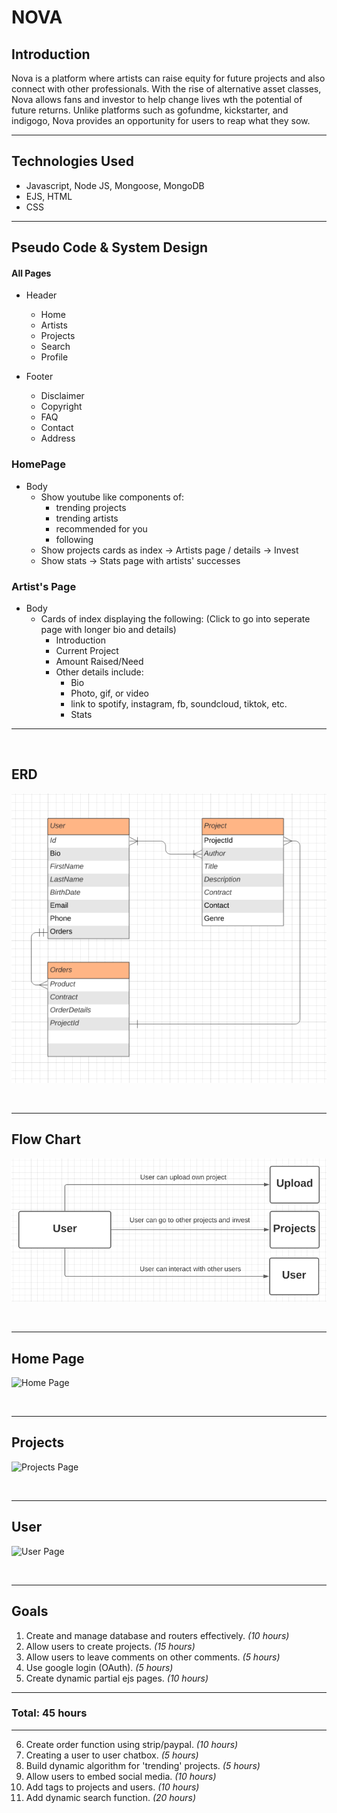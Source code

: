 # NOVA

## Introduction
Nova is a platform where artists can raise equity for future projects and also connect with other professionals. With the rise of alternative asset classes, Nova allows fans and investor to help change lives wth the potential of future returns. Unlike platforms such as gofundme, kickstarter, and indigogo, Nova provides an opportunity for users to reap what they sow.

--- 

## Technologies Used
- Javascript, Node JS, Mongoose, MongoDB
- EJS, HTML
- CSS
--- 

## Pseudo Code & System Design

#### All Pages
- Header
    - Home
    - Artists
    - Projects
    - Search
    - Profile

- Footer
    - Disclaimer
    - Copyright
    - FAQ
    - Contact
    - Address

### HomePage
- Body
    - Show youtube like components of:
        - trending projects
        - trending artists
        - recommended for you
        - following
    - Show projects cards as index -> Artists page / details -> Invest
    - Show stats -> Stats page with artists' successes

### Artist's Page
- Body
    - Cards of index displaying the following: (Click to go into seperate page with longer bio and details)
        - Introduction 
        - Current Project 
        - Amount Raised/Need
        - Other details include:
            - Bio
            - Photo, gif, or video
            - link to spotify, instagram, fb, soundcloud, tiktok, etc.
            - Stats
            
--- 

<br>

## ERD
![ERD](public/images/ERD.png)

<br>

--- 

## Flow Chart
![Flow Chart](public/images/flowchart.png)

<br>

--- 

## Home Page
![Home Page](public/images/homepage.png)

<br>

--- 

## Projects
![Projects Page](public/images/projectpage.png)

<br>

--- 

## User
![User Page](public/images/userpage.png)

<br>

---

## Goals
1. Create and manage database and routers effectively. *(10 hours)* 
2. Allow users to create projects. *(15 hours)*
3. Allow users to leave comments on other comments. *(5 hours)* 
4. Use google login (OAuth). *(5 hours)*
5. Create dynamic partial ejs pages. *(10 hours)*
--- 
### Total: 45 hours
--- 
6. Create order function using strip/paypal. *(10 hours)*
7. Creating a user to user chatbox. *(5 hours)*
8. Build dynamic algorithm for 'trending' projects. *(5 hours)*
9. Allow users to embed social media. *(10 hours)*
10. Add tags to projects and users. *(10 hours)*
11. Add dynamic search function. *(20 hours)*